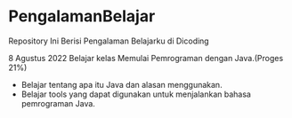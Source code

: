 # PengalamanBelajar
Repository Ini Berisi Pengalaman Belajarku di Dicoding

8 Agustus 2022
Belajar kelas Memulai Pemrograman dengan Java.(Proges 21%)
  * Belajar tentang apa itu Java dan alasan menggunakan.
  * Belajar tools yang dapat digunakan untuk menjalankan bahasa pemrograman Java.
